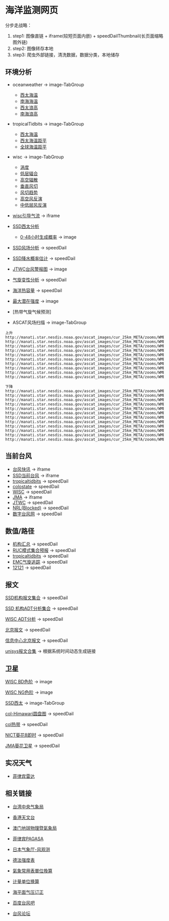 # 海洋监测网页

分步走战略：

1. step1: 图像直链 + iframe(较短页面内嵌) + speedDailThumbnail(长页面缩略图外链)
2. step2: 图像转存本地
3. step3: 爬虫外部链接，清洗数据，数据分类，本地储存

## 环境分析

* oceanweather -> image-TabGroup
  * [西太海温](http://www.oceanweather.com/data/NPAC-Western/SST.GIF)
  * [南海海温](http://www.oceanweather.com/data/South-China-Sea/SST.GIF)
  * [西太浪高](http://www.oceanweather.com/data/NPAC-Western/WAVE000.GIF)
  * [南海浪高](http://www.oceanweather.com/data/South-China-Sea/WAVE000.GIF)

* tropicalTidbits -> image-TabGroup
  * [西太海温](https://www.tropicaltidbits.com/analysis/ocean/cdas-sflux_sst_wpac_1.png)
  * [西太海温距平](https://www.tropicaltidbits.com/analysis/ocean/cdas-sflux_ssta_wpac_1.png)
  * [全球海温距平](https://www.tropicaltidbits.com/analysis/ocean/cdas-sflux_ssta_global_1.png)

* wisc -> image-TabGroup
  * [涡度](http://tropic.ssec.wisc.edu/real-time/westpac/winds/wgmsvor.GIF)
  * [低层辐合](http://tropic.ssec.wisc.edu/real-time/westpac/winds/wgmsconv.GIF)
  * [高空辐散](http://tropic.ssec.wisc.edu/real-time/westpac/winds/wgmsdvg.GIF)
  * [垂直风切](http://tropic.ssec.wisc.edu/real-time/westpac/winds/wgmsshr.GIF)
  * [风切趋势](http://tropic.ssec.wisc.edu/real-time/westpac/winds/wgmssht.GIF)
  * [高空风反演](http://tropic.ssec.wisc.edu/real-time/westpac/winds/wgmswv.GIF)
  * [中低层风反演](http://tropic.ssec.wisc.edu/real-time/westpac/winds/wgmsir.GIF)

* [wisc引导气流](http://tropic.ssec.wisc.edu/real-time/dlmmain.php?&basin=westpac&sat=wgms&prod=dlm2&zoom=&time=) -> iframe

* [SSD西太分析](http://www.ssd.noaa.gov/PS/TROP/TCFP/west_pacific.html)
  * [0-48小时生成概率](http://www.ssd.noaa.gov/PS/TROP/TCFP/data/current/wp_rCUMP_048.gif) -> image

* [SSD风场分析](http://www.ssd.noaa.gov/PS/TROP/mtcswa.html) -> speedDail
* [SSD降水概率估计](http://www.ssd.noaa.gov/PS/TROP/etrap.html) -> speedDail
* [JTWC台风警报图](http://www.metoc.navy.mil/jtwc/products/abpwsair.jpg) -> image
* [气旋变性分析](http://moe.met.fsu.edu/cyclonephase/) -> speedDail
* [海洋热容量](http://www.aoml.noaa.gov/phod/cyclone/data/np.html) -> speedDail
* [最大潜在强度](http://wxmaps.org/pix/wpacpot.png) -> image
* [热带气旋气候预测]

* ASCAT风场扫描 -> image-TabGroup

```链接
上升
http://manati.star.nesdis.noaa.gov/ascat_images/cur_25km_META/zooms/WMBds232.png
http://manati.star.nesdis.noaa.gov/ascat_images/cur_25km_META/zooms/WMBds233.png
http://manati.star.nesdis.noaa.gov/ascat_images/cur_25km_META/zooms/WMBds242.png
http://manati.star.nesdis.noaa.gov/ascat_images/cur_25km_META/zooms/WMBds243.png
http://manati.star.nesdis.noaa.gov/ascat_images/cur_25km_META/zooms/WMBds244.png
http://manati.star.nesdis.noaa.gov/ascat_images/cur_25km_META/zooms/WMBds245.png
http://manati.star.nesdis.noaa.gov/ascat_images/cur_25km_META/zooms/WMBds254.png
http://manati.star.nesdis.noaa.gov/ascat_images/cur_25km_META/zooms/WMBds255.png
http://manati.star.nesdis.noaa.gov/ascat_images/cur_25km_META/zooms/WMBds256.png
http://manati.star.nesdis.noaa.gov/ascat_images/cur_25km_META/zooms/WMBds257.png

下降
http://manati.star.nesdis.noaa.gov/ascat_images/cur_25km_META/zooms/WMBas230.png
http://manati.star.nesdis.noaa.gov/ascat_images/cur_25km_META/zooms/WMBas231.png
http://manati.star.nesdis.noaa.gov/ascat_images/cur_25km_META/zooms/WMBas232.png
http://manati.star.nesdis.noaa.gov/ascat_images/cur_25km_META/zooms/WMBas233.png
http://manati.star.nesdis.noaa.gov/ascat_images/cur_25km_META/zooms/WMBas242.png
http://manati.star.nesdis.noaa.gov/ascat_images/cur_25km_META/zooms/WMBas243.png
http://manati.star.nesdis.noaa.gov/ascat_images/cur_25km_META/zooms/WMBas244.png
http://manati.star.nesdis.noaa.gov/ascat_images/cur_25km_META/zooms/WMBas245.png
http://manati.star.nesdis.noaa.gov/ascat_images/cur_25km_META/zooms/WMBas254.png
http://manati.star.nesdis.noaa.gov/ascat_images/cur_25km_META/zooms/WMBas255.png
http://manati.star.nesdis.noaa.gov/ascat_images/cur_25km_META/zooms/WMBas256.png
http://manati.star.nesdis.noaa.gov/ascat_images/cur_25km_META/zooms/WMBas257.png
```

## 当前台风

* [台风快讯](http://www.nmc.cn/publish/typhoon/typhoon_new.html) -> iframe
* [SSD当前台风](http://www.ssd.noaa.gov/PS/TROP/Basin_WestPac.html) -> iframe
* [tropicaltidbits](https://www.tropicaltidbits.com/storminfo/) -> speedDail
* [colostate](http://rammb.cira.colostate.edu/products/tc_realtime/) -> speedDail
* [WISC](http://tropic.ssec.wisc.edu/) -> speedDail
* [JMA](http://www.jma.go.jp/en/typh/) -> iframe
* [JTWC](http://www.metoc.navy.mil/jtwc/jtwc.html) -> speedDail
* [NRL(Blocked)](https://www.nrlmry.navy.mil/tc-bin/tc_home2.cgi) -> speedDail
* [数字台风网](http://agora.ex.nii.ac.jp/digital-typhoon/) -> speedDail

## 数值/路径

* [机构汇总](http://www.typhoon2000.ph/multi/log.php) -> speedDail
* [RUC模式集合预报](https://ruc.noaa.gov/hfip/tceps/) -> speedDail
* [tropicaltidbits](https://www.tropicaltidbits.com/analysis/models/) -> speedDail
* [EMC气旋追踪](http://www.emc.ncep.noaa.gov/gmb/tpm/emchurr/tcgen/) -> speedDail
* [12121](http://www.gd12121.com:8080/special/typhoonpattern/page/typhoonpattern.asp) -> speedDail

## 报文

[SSD机构报文集合](http://www.ssd.noaa.gov/PS/TROP/bulletins.html) -> speedDail

[SSD 机构ADT分析集合](http://www.ssd.noaa.gov/PS/TROP/adt.html) -> speedDail

[WISC ADT分析](http://tropic.ssec.wisc.edu/real-time/adt/adt.html) -> speedDail

[北京报文](http://www.nmc.cn/publish/typhoon/message.html) -> speedDail

[信息中心北京报文](http://10.148.8.228/to_pros_typonmessage.action?name=bjtfdwb) -> speedDail

[unisys报文合集](http://www.weather.unisys.com/hurricane/archive/18040206) -> 根据系统时间动态生成链接

## 卫星

[WISC BD色阶](http://tropic.ssec.wisc.edu/real-time/westpac/images/irbdgms5kml.GIF) -> image

[WISC NG色阶](http://tropic.ssec.wisc.edu/real-time/westpac/images/kml/irngmskml.GIF) -> image

[SSD西太](http://www.ssd.noaa.gov/imagery/twpac.html) -> image-TabGroup

[col-Himawari圆盘图](http://col.st/t8E3d) -> speedDail

[col热带](http://rammb.cira.colostate.edu/ramsdis/online/himawari-8.asp) -> speedDail

[NICT葵花8即时](http://rammb.cira.colostate.edu/ramsdis/online/himawari-8.asp) -> speedDail

[JMA葵花卫星](http://www.data.jma.go.jp/mscweb/data/himawari/sat_img.php?area=se2) -> speedDail

## 实况天气

* [菲律宾雷达](https://www1.pagasa.dost.gov.ph/images/radar/maps/visualization.php)

## 相关链接

* [台湾中央气象局](https://www.cwb.gov.tw/)
* [香港天文台](http://gb.weather.gov.hk/contentc.htm)
* [澳门地球物理暨氣象局](http://www.smg.gov.mo/smg/c_index.htm)
* [菲律宾PAGASA](https://www1.pagasa.dost.gov.ph/)
* [日本气象厅-风观测](http://www.jma.go.jp/en/amedas/000.html?elementCode=1)

* [德法强度表](http://www.ssd.noaa.gov/PS/TROP/CI-chart.html)
* [氣象常用表單位換算](http://photino.cwb.gov.tw/rdcweb/lib/comput1.htm#1)
* [计量单位换算](http://photino.cwb.gov.tw/rdcweb/lib/comput2.htm)
* [海平面气压订正](http://www.ab126.com/Geography/2204.html)

* [百度台风吧](https://tieba.baidu.com/f?kw=%E5%8F%B0%E9%A3%8E)
* [台风论坛](http://bbs.typhoon.org.cn/index.php?c=thread&fid=79)

